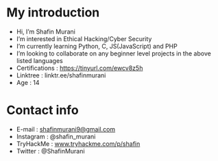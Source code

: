 # My introduction

- Hi, I’m Shafin Murani
- I’m interested in Ethical Hacking/Cyber Security
- I’m currently learning Python, C, JS(JavaScript) and PHP
- I’m looking to collaborate on any beginner level projects in the above listed languages
- Certifications : https://tinyurl.com/ewcv8z5h
- Linktree : linktr.ee/shafinmurani
- Age : 14

# Contact info
  - E-mail : shafinmurani9@gmail.com
  - Instagram : @shafin_murani
  - TryHackMe : www.tryhackme.com/p/shafin
  - Twitter : @ShafinMurani
  
